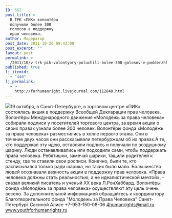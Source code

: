 ```yaml
---
ID: 662
post_title: >
  В ТРК «ПИК» волонтёры
  получили более 300
  голосов в поддержку
  прав человека.
author: Модератор
post_date: 2011-10-26 09:43:00
post_excerpt: ""
layout: post
permalink: >
  /2011/10/v-trk-pik-volontyory-poluchili-bolee-300-golosov-v-podderzhku-prav-cheloveka.html
published: true
lj_itemid:
  - "440"
lj_permalink:
  - >
    http://forhumanright.livejournal.com/112848.html
---
```

<img src="http://cs5338.vk.com/u132145096/132409092/x_5b26039f.jpg" />19 октября, в Санкт-Петербурге, в торговом центре «ПИК» состоялась акция в поддержку Всеобщей Декларации прав человека. Волонтёры Международного движения «Молодёжь за права человека» собирали подписи у посетителей торгового центра, за время акции о своих правах узнали более 300 человек.
Волонтёры фонда «Молодёжь за права человека» разместились в холле первого этажа. Они в течение двух часов они рассказывали петербуржцам об их правах.А те, кто поддержал эту идею, оставляли подпись и получали по воздушному шарику. Люди останавливались или подходили сами, чтобы поддержать права человека. Ребятишки, замечая шарики, тащили родителей к стенду, где те ставили свои росписи. Конечно, были те, кто расписывался только ради шарика, но таких было мало. Большинство людей осознавали важность акции в поддержку прав человека.
«Права человека должны стать реальностью, а не идеалистической мечтой», - сказал великий писатель и ученый ХХ века Л.РонХаббард. Волонтёры фонда «Молодёжь за права человека» осуществляют эту цель очень весело.
За дополнительной информацией обращайтесь к координатору
Благотворительного фонда
"Молодежь за Права Человека" Санкт-Петербург 
Сасиной Алисе 
+7-953-150-08-06 
4humanrights@mail.ru
www.youthforhumanrights.ru